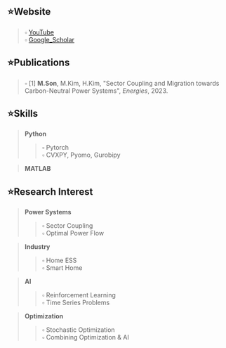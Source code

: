 <!--
<p align="center">
<img src="https://img.shields.io/badge/Python-3776AB?style=flat&logo=Python&logoColor=white"/>
<img src="https://img.shields.io/badge/Pytorch-EE4C2C?style=flat&logo=Pytorch&logoColor=white"/>
<img src="https://img.shields.io/badge/Matlab-blue?style=flat=Pytorch&logoColor=white"/>
<img src="https://img.shields.io/badge/Simulink-orange?style=flat=Pytorch&logoColor=white"/>
</p>



-->
<!-- 스페이스 바 두 번 치면 한 줄 통째로 공백 생성 -->


## ⭐Website
> ▫ <a href="https://www.youtube.com/channel/UC2wGcGfyIlqW2N8MZVKd6SA">YouTube</a> <br/>
> ▫ <a href="https://scholar.google.com/citations?hl=en&view_op=list_works&gmla=AJsN-F7AWiuMcevwXdjDOODg0EdO3qjbXF7Wf3zmqGgBS54fQW56HKVBwDrBqJ5VAk8ynniS-diTzwIERmvZXssVTwDN8SvVXg&user=NZdDW_8AAAAJ">Google_Scholar</a> <br/>

## ⭐Publications
> ▫ [1] **M.Son**, M.Kim, H.Kim, "Sector Coupling and Migration towards Carbon-Neutral Power Systems", _Energies_, 2023.

## ⭐Skills
> **Python**
>> ▫ Pytorch<br/>
>> ▫ CVXPY, Pyomo, Gurobipy

> **MATLAB**


## ⭐Research Interest
> **Power Systems**
>> ▫ Sector Coupling<br/>
>> ▫ Optimal Power Flow<br/>

> **Industry**
>> ▫ Home ESS<br/>
>> ▫ Smart Home<br/>


> **AI**
>> ▫ Reinforcement Learning<br/>
>> ▫ Time Series Problems<br/>

> **Optimization**
>> ▫ Stochastic Optimization<br/>
>> ▫ Combining Optimization & AI<br/>
<!---->


<!-- 아래는.... 뱃지에 링크 거는 방법 -->
<!--
<a href="https://github.com/powerflow77"><img src="https://img.shields.io/badge/GitHub-181717?style=flat&logo=Github&logoColor=white"/></a>
-->


<!--
**powerflow77/powerflow77** is a ✨ _special_ ✨ repository because its `README.md` (this file) appears on your GitHub profile.


유튜브
> https://www.youtube.com/channel/UC2wGcGfyIlqW2N8MZVKd6SA<br/>

마크다운
https://powerflow77.github.io/

Here are some ideas to get you started:

- 🔭 I’m currently working on ...
- 🌱 I’m currently learning ...
- 👯 I’m looking to collaborate on ...
- 🤔 I’m looking for help with ...
- 💬 Ask me about ...
- 📫 How to reach me: ...
- 😄 Pronouns: ...
- ⚡ Fun fact: ...
-->
